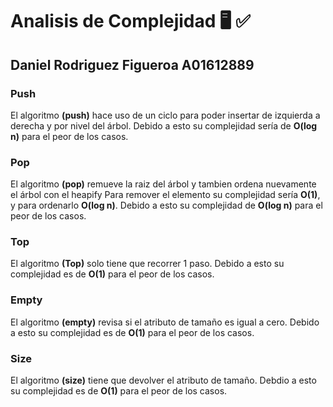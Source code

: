# Analisis de Complejidad 🖥️ ✅

## Daniel Rodriguez Figueroa   A01612889

### Push

El algoritmo **(push)** hace uso de un ciclo para poder insertar de izquierda a derecha y por nivel del árbol. Debido a esto su complejidad sería de **O(log n)** para el peor de los casos.

### Pop

El algoritmo **(pop)** remueve la raiz del árbol y tambien ordena nuevamente el árbol con el heapify
Para remover el elemento su complejidad sería **O(1)**, y para ordenarlo **O(log n)**.
Debido a esto su complejidad de **O(log n)** para el peor de los casos.

### Top

El algoritmo **(Top)** solo tiene que recorrer 1 paso.
Debido a esto su complejidad es de **O(1)** para el peor de los casos.

### Empty

El algoritmo **(empty)** revisa si el atributo de tamaño es igual a cero.
Debido a esto su complejidad es de **O(1)** para el peor de los casos.

### Size

El algoritmo **(size)** tiene que devolver el atributo de tamaño.
Debdio a esto su complejidad es de **O(1)** para el peor de los casos.
